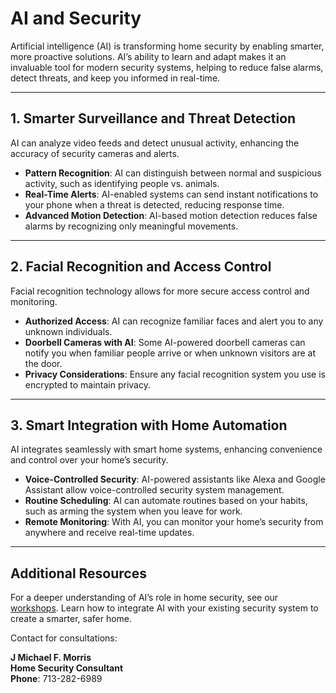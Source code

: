 # AI and Security

Artificial intelligence (AI) is transforming home security by enabling smarter, more proactive solutions. AI’s ability to learn and adapt makes it an invaluable tool for modern security systems, helping to reduce false alarms, detect threats, and keep you informed in real-time.

---

## 1. Smarter Surveillance and Threat Detection

AI can analyze video feeds and detect unusual activity, enhancing the accuracy of security cameras and alerts.

- **Pattern Recognition**: AI can distinguish between normal and suspicious activity, such as identifying people vs. animals.
- **Real-Time Alerts**: AI-enabled systems can send instant notifications to your phone when a threat is detected, reducing response time.
- **Advanced Motion Detection**: AI-based motion detection reduces false alarms by recognizing only meaningful movements.

---

## 2. Facial Recognition and Access Control

Facial recognition technology allows for more secure access control and monitoring.

- **Authorized Access**: AI can recognize familiar faces and alert you to any unknown individuals.
- **Doorbell Cameras with AI**: Some AI-powered doorbell cameras can notify you when familiar people arrive or when unknown visitors are at the door.
- **Privacy Considerations**: Ensure any facial recognition system you use is encrypted to maintain privacy.

---

## 3. Smart Integration with Home Automation

AI integrates seamlessly with smart home systems, enhancing convenience and control over your home’s security.

- **Voice-Controlled Security**: AI-powered assistants like Alexa and Google Assistant allow voice-controlled security system management.
- **Routine Scheduling**: AI can automate routines based on your habits, such as arming the system when you leave for work.
- **Remote Monitoring**: With AI, you can monitor your home’s security from anywhere and receive real-time updates.

---

## Additional Resources

For a deeper understanding of AI’s role in home security, see our [workshops](../Workshops/Upcoming-Workshops.md). Learn how to integrate AI with your existing security system to create a smarter, safer home.

Contact for consultations:

**J Michael F. Morris**  
**Home Security Consultant**  
**Phone**: 713-282-6989
